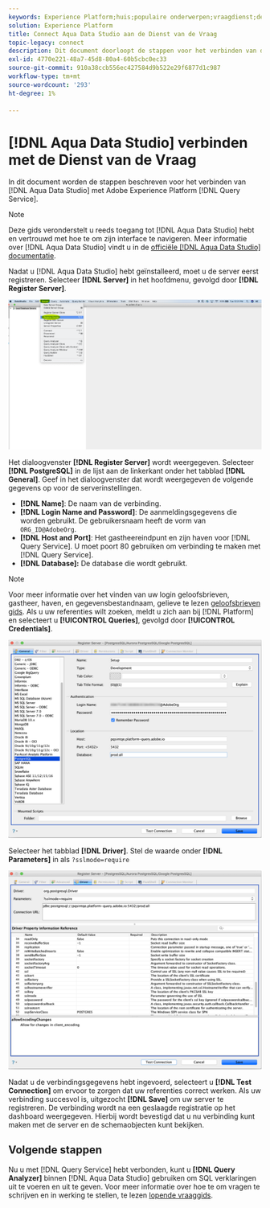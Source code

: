 ```yaml
---
keywords: Experience Platform;huis;populaire onderwerpen;vraagdienst;de dienst van de Vraag;de Studio van Gegevens Aqua;de gegevensstudio van Aqua;verbind met de vraagdienst;
solution: Experience Platform
title: Connect Aqua Data Studio aan de Dienst van de Vraag
topic-legacy: connect
description: Dit document doorloopt de stappen voor het verbinden van de Studio van Gegevens Aqua met de Dienst van de Vraag van Adobe Experience Platform.
exl-id: 4770e221-48a7-45d8-80a4-60b5cbc0ec33
source-git-commit: 910a38ccb556ec427584d9b522e29f6877d1c987
workflow-type: tm+mt
source-wordcount: '293'
ht-degree: 1%

---
```


# [!DNL Aqua Data Studio] verbinden met de Dienst van de Vraag

In dit document worden de stappen beschreven voor het verbinden van [!DNL Aqua Data Studio] met Adobe Experience Platform [!DNL Query Service].

>[!NOTE]
>
> Deze gids veronderstelt u reeds toegang tot [!DNL Aqua Data Studio] hebt en vertrouwd met hoe te om zijn interface te navigeren. Meer informatie over [!DNL Aqua Data Studio] vindt u in de [officiële [!DNL Aqua Data Studio] documentatie](https://www.aquaclusters.com/app/home/project/public/aquadatastudio/wikibook/Documentation21.1/page/0/Aqua-Data-Studio-21-1).

Nadat u [!DNL Aqua Data Studio] hebt geïnstalleerd, moet u de server eerst registreren. Selecteer **[!DNL Server]** in het hoofdmenu, gevolgd door **[!DNL Register Server]**.

![](../images/clients/aqua-data-studio/register-server.png)

Het dialoogvenster **[!DNL Register Server]** wordt weergegeven. Selecteer **[!DNL PostgreSQL]** in de lijst aan de linkerkant onder het tabblad **[!DNL General]**. Geef in het dialoogvenster dat wordt weergegeven de volgende gegevens op voor de serverinstellingen.

- **[!DNL Name]**: De naam van de verbinding.
- **[!DNL Login Name and Password]**: De aanmeldingsgegevens die worden gebruikt. De gebruikersnaam heeft de vorm van `ORG_ID@AdobeOrg`.
- **[!DNL Host and Port]**: Het gastheereindpunt en zijn haven voor  [!DNL Query Service]. U moet poort 80 gebruiken om verbinding te maken met [!DNL Query Service].
- **[!DNL Database]:** De database die wordt gebruikt.

>[!NOTE]
>
>Voor meer informatie over het vinden van uw login geloofsbrieven, gastheer, haven, en gegevensbestandnaam, gelieve te lezen [geloofsbrieven gids](../ui/credentials.md). Als u uw referenties wilt zoeken, meldt u zich aan bij [!DNL Platform] en selecteert u **[!UICONTROL Queries]**, gevolgd door **[!UICONTROL Credentials]**.

![](../images/clients/aqua-data-studio/register-server-general-tab.png)

Selecteer het tabblad **[!DNL Driver]**. Stel de waarde onder **[!DNL Parameters]** in als `?sslmode=require`

![](../images/clients/aqua-data-studio/register-server-driver-tab.png)

Nadat u de verbindingsgegevens hebt ingevoerd, selecteert u **[!DNL Test Connection]** om ervoor te zorgen dat uw referenties correct werken. Als uw verbinding succesvol is, uitgezocht **[!DNL Save]** om uw server te registreren. De verbinding wordt na een geslaagde registratie op het dashboard weergegeven. Hierbij wordt bevestigd dat u nu verbinding kunt maken met de server en de schemaobjecten kunt bekijken.

## Volgende stappen

Nu u met [!DNL Query Service] hebt verbonden, kunt u **[!DNL Query Analyzer]** binnen [!DNL Aqua Data Studio] gebruiken om SQL verklaringen uit te voeren en uit te geven. Voor meer informatie over hoe te om vragen te schrijven en in werking te stellen, te lezen [lopende vraaggids](../best-practices/writing-queries.md).
